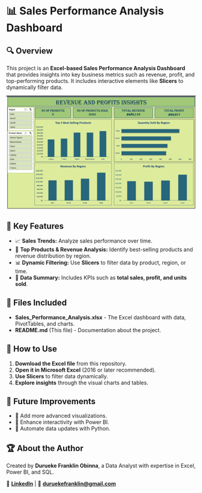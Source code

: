 # 📊 Sales Performance Analysis Dashboard

## 🔍 Overview
This project is an **Excel-based Sales Performance Analysis Dashboard** that provides insights into key business metrics such as revenue, profit, and top-performing products. It includes interactive elements like **Slicers** to dynamically filter data.

![Dashboard Screenshot](https://github.com/franklinanalytics/sales-performance-analysis/blob/main/salesperformancedasboard.png?raw=true)

## 🎯 Key Features
- 📈 **Sales Trends:** Analyze sales performance over time.
- 📌 **Top Products & Revenue Analysis:** Identify best-selling products and revenue distribution by region.
- 📊 **Dynamic Filtering:** Use **Slicers** to filter data by product, region, or time.
- 📑 **Data Summary:** Includes KPIs such as **total sales, profit, and units sold**.

## 📂 Files Included
- **Sales_Performance_Analysis.xlsx** - The Excel dashboard with data, PivotTables, and charts.
- **README.md** (This file) - Documentation about the project.

## 📖 How to Use
1. **Download the Excel file** from this repository.
2. **Open it in Microsoft Excel** (2016 or later recommended).
3. **Use Slicers** to filter data dynamically.
4. **Explore insights** through the visual charts and tables.

## 🚀 Future Improvements
- 🔹 Add more advanced visualizations.
- 🔹 Enhance interactivity with Power BI.
- 🔹 Automate data updates with Python.

## 🏆 About the Author
Created by **Durueke Franklin Obinna**, a Data Analyst with expertise in Excel, Power BI, and SQL.

🔗 **[LinkedIn](https://www.linkedin.com/in/durueke-franklin)** | 📧 **duruekefranklin@gmail.com**

